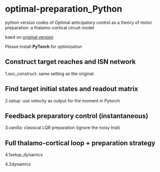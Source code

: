 # optimal-preparation_Python

python version codes of Optimal anticipatory control as a theory of motor preparation: a thalamo-cortical circuit model

baed on  [original version](https://github.com/hennequin-lab/optimal-preparation) 

Please install __PyTorch__ for optimization

## Construct target reaches and ISN network
1.soc_construct: same setting as the original

## Find target initial states and readout matrix
2.setup: use velocity as output for the moment
in Pytorch 

## Feedback preparatory control (instantaneous)
3.vanilla: classical LQR preparation (ignore the noisy trial)

## Full thalamo-cortical loop + preparation strategy
4.1setup_dynamics

4.2dynamics
